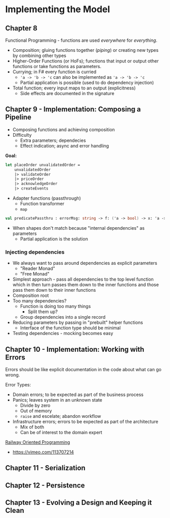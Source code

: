 # Implementing the Model

## Chapter 8

Functional Programming - functions are used _everywhere_ for _everything_.
- Composition; gluing functions together (_piping_) or creating new types by combining other types
- Higher-Order Functions (or HoFs); functions that input or output other functions or take functions as parameters.
- Currying; in F# every function is curried
    - `'a -> 'b -> 'c`  can also be implemented as `'a -> 'b -> 'c`
    - Partial application is possible (used to do dependency injection)
- Total function; every input maps to an output (explicitness)
    - Side effects are documented in the signature

## Chapter 9 - Implementation: Composing a Pipeline

- Composing functions and achieving composition
- Difficulty
    - Extra parameters; dependecies
    - Effect indication; async and error handling

**Goal:**

```fsharp
let placeOrder unvalidatedOrder =
    unvalidatedOrder
    |> validateOrder
    |> priceOrder
    |> acknowledgeOrder
    |> createEvents
```

- Adapter functions (passthrough)
    - Function transformer
    - `map`

```fsharp
val predicatePassthru : errorMsg: string -> f: ('a -> bool) -> x: 'a -> 'a
```

- When shapes don't match because "internal dependencies" as parameters
    - Partial application is the solution

### Injecting dependencies
- We always want to pass around dependencies as explicit parameters
    - "Reader Monad"
    - "Free Monad"
- Simplest approach - pass all dependencies to the top level function which in then turn passes them down to the inner functions and those pass them down to their inner functions
- Composition root
- Too many dependencies?
    - Function is doing too many things
        - Split them up?
    - Group dependencies into a single record
- Reducing parameters by passing in "prebuilt" helper functions
    - Interface of the function type should be minimal
- Testing dependencies - mocking becomes easy


## Chapter 10 - Implementation: Working with Errors

Errors should be like explicit documentation in the code about what can go wrong.

Error Types:
- Domain errors; to be expected as part of the business process
- Panics; leaves system in an unknown state
    - Divide by zero
    - Out of memory
    - `raise` and escelate; abandon workflow
- Infrastructure errors; errors to be expected as part of the architecture
    - Mix of both
    - Can be of interest to the domain expert

[Railway Oriented Programming](https://fsharpforfunandprofit.com/rop/)
- https://vimeo.com/113707214

## Chapter 11 - Serialization

## Chapter 12 - Persistence 

## Chapter 13 - Evolving a Design and Keeping it Clean